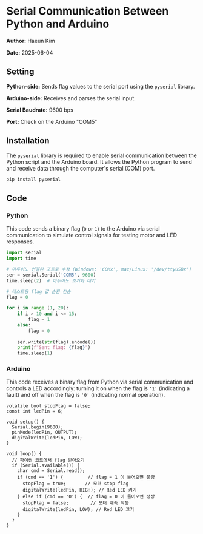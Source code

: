 #  Serial Communication Between Python and Arduino

**Author:** Haeun Kim

**Date:** 2025-06-04

## Setting

**Python-side:** Sends flag values to the serial port using the `pyserial` library. 

**Arduino-side:** Receives and parses the serial input. 

**Serial Baudrate:** 9600 bps

**Port:** Check on the Arduino "COM5"



## Installation

  The `pyserial` library is required to enable serial communication between the Python script and the Arduino board. It allows the Python program to send and receive data through the computer's serial (COM) port.

```bash
pip install pyserial
```



## Code

### Python

This code sends a binary flag (`0` or `1`) to the Arduino via serial communication to simulate control signals for testing motor and LED responses.

```python
import serial
import time

# 아두이노 연결된 포트로 수정 (Windows: 'COMx', mac/Linux: '/dev/ttyUSBx')
ser = serial.Serial('COM5', 9600)
time.sleep(2)  # 아두이노 초기화 대기

# 테스트용 flag 값 순환 전송
flag = 0

for i in range (1, 20):
    if i > 10 and i <= 15:
        flag = 1
    else:
        flag = 0
        
    ser.write(str(flag).encode())
    print(f"Sent flag: {flag}")
    time.sleep(1)
```



### Arduino

This code receives a binary flag from Python via serial communication and controls a LED accordingly: turning it on when the flag is `'1'` (indicating a fault) and off when the flag is `'0'` (indicating normal operation).

```idl
volatile bool stopFlag = false;
const int ledPin = 6;

void setup() {
  Serial.begin(9600);
  pinMode(ledPin, OUTPUT);
  digitalWrite(ledPin, LOW);
}

void loop() {
  // 파이썬 코드에서 flag 받아오기 
  if (Serial.available()) {
    char cmd = Serial.read();
    if (cmd == '1') {         // flag = 1 이 들어오면 불량
      stopFlag = true;       // 모터 stop flag
      digitalWrite(ledPin, HIGH); // Red LED 켜기
    } else if (cmd == '0') {  // flag = 0 이 들어오면 정상
      stopFlag = false;        // 모터 계속 작동
      digitalWrite(ledPin, LOW); // Red LED 끄기
    }
  }
}
```

